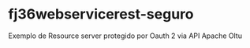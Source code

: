 fj36webservicerest-seguro
=========================

Exemplo de Resource server protegido por Oauth 2 via API Apache Oltu

